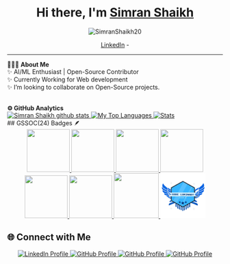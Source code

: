 <h1 align="center"> Hi there, I'm <a href="https://www.linkedin.com/in/simran-shaikh-39207a23b/">Simran Shaikh</a> </h1>
<p align="center">
  <img src="https://komarev.com/ghpvc/?username=SimranShaikh20&label=Profile%20views&color=brightgreen&style=flat" alt="SimranShaikh20" />
</p> 

<!--- Adding Header Elements -->
<p align="center">
  <a href="https://www.linkedin.com/in/simran-shaikh-39207a23b/">LinkedIn</a> -
</p>

-----------------------------------------------------------
👨🏻‍💻 **About Me** <br>
✨ AI/ML Enthusiast | Open-Source Contributor  <br>
✨ Currently Working for Web development   <br>
✨ I’m looking to collaborate on Open-Source projects. <br>


<!-- <b>🛠 Tech Stack</b><br>

<b>Languages:</b> 
<img src="https://img.shields.io/badge/-python-437CAC?logo=python&logoColor=white&style=flat">&nbsp;
<img src="https://img.shields.io/badge/-C++-00599C?logo=c%2B%2B&logoColor=white&style=flat">&nbsp;
<img src="https://img.shields.io/badge/-Mysql-DC8F0F?logo=Mysql&logoColor=white&style=flat">&nbsp; 
<img src="https://img.shields.io/badge/-HTML5-DE5934?logo=HTML5&logoColor=white&style=flat">&nbsp;
<img src="https://img.shields.io/badge/-CSS3-2275B2?logo=CSS3&logoColor=white&style=flat">&nbsp;
<br>

<b>Frameworks and Libraries:</b> 
<img src="https://img.shields.io/badge/-Numpy-0E7ACE?logo=numpy&logoColor=white&style=flat">&nbsp;
<img src="https://img.shields.io/badge/-Pandas-150455?logo=pandas&logoColor=white&style=flat">&nbsp;
<img src="https://img.shields.io/badge/-Sklearn-F09437?logo=scikit-learn&logoColor=white&style=flat">&nbsp;
<br>

<b>Tools and Platforms:</b> 
<img src="https://img.shields.io/badge/-Git-orange?logo=Git&logoColor=white&style=flat">&nbsp;
<img src="https://img.shields.io/badge/-Visual%20Studio%20Code-25AEF4?logo=visualstudio&logoColor=white&style=flat">&nbsp;
<br>

<b>Operating Systems:</b> 
<img src="https://img.shields.io/badge/-Windows-0F7BCF?logo=Windows&logoColor=white&style=flat">&nbsp;
<img src="https://img.shields.io/badge/-Linux-EDBD2B?logo=Linux&logoColor=black&style=flat">&nbsp;
<img src="https://img.shields.io/badge/-Mac-F7F7F7?logo=Macos&logoColor=black&style=flat">&nbsp; -->

<br>

<!--stats-->
<summary><b>⚙️ GitHub Analytics</b></summary>
<a href="https://github.com/SimranShaikh20">
   <img height="155em" src="http://github-profile-summary-cards.vercel.app/api/cards/profile-details?username=SimranShaikh20&theme=default" alt="Simran Shaikh github stats" />
   <img height="155em" src="http://github-profile-summary-cards.vercel.app/api/cards/repos-per-language?username=SimranShaikh20&theme=default" alt="My Top Languages" />
   <img height="155em" src="http://github-profile-summary-cards.vercel.app/api/cards/stats?username=SimranShaikh20&theme=default" alt="Stats" class="center" />
</a>



<br>
## GSSOC(24) Badges 🪶
<div style='display:flex; align-items:center; gap: 10px;' align='center'>
  <a href="https://gssoc.girlscript.tech/leaderboard">
    <img src="https://raw.githubusercontent.com/GSSoC24/Postman-Challenge/main/docs/assets/Postman%20White.png" width="100px" height="100px" />
    <img src="https://raw.githubusercontent.com/GSSoC24/Postman-Challenge/main/docs/assets/1.png" width="100px" height="100px" />
    <img src="https://raw.githubusercontent.com/GSSoC24/Postman-Challenge/main/docs/assets/2.png" width="100px" height="100px" />
    <img src="https://raw.githubusercontent.com/GSSoC24/Postman-Challenge/main/docs/assets/3.png" width="100px" height="100px" />
    <img src="https://raw.githubusercontent.com/GSSoC24/Postman-Challenge/main/docs/assets/4.png" width="100px" height="100px" />
    <img src="https://raw.githubusercontent.com/GSSoC24/Postman-Challenge/main/docs/assets/5.png" width="100px" height="100px" />
    <img src="https://raw.githubusercontent.com/GSSoC24/Postman-Challenge/main/docs/assets/6.png" width="105px" height="105px" />
    <img src="https://raw.githubusercontent.com/GSSoC24/Contributor/refs/heads/main/assets/Code%20Luminary.png" width="105px" height="105px" />
   
  </a>
</div>

## 🌐 Connect with Me 
<p align="center">
  <a href="https://www.linkedin.com/in/simran-shaikh-39207a23b/" target="_blank">
    <img src="https://raw.githubusercontent.com/rahuldkjain/github-profile-readme-generator/master/src/images/icons/Social/linked-in-alt.svg" alt="LinkedIn Profile" width="40" />
  </a>
  <a href="https://github.com/SimranShaikh20" target="_blank">
    <img src="https://github.githubassets.com/images/modules/logos_page/GitHub-Mark.png" alt="GitHub Profile" width="40" />
  </a>
  <a href="https://www.kaggle.com/simmoshaikh" target="_blank">
    <img src="https://github.com/rahuldkjain/github-profile-readme-generator/blob/master/src/images/icons/Social/kaggle.svg" alt="GitHub Profile" width="40" />
  </a>
   <a href="https://devpost.com/SimranShaikh20" target="_blank">
    <img src="https://www.svgrepo.com/show/330293/devpost.svg" alt="GitHub Profile" width="40" />
  </a>
</p>
